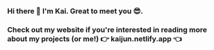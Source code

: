 ### Hi there 👋 I'm Kai. Great to meet you :sunglasses:.
### Check out my website if you're interested in reading more about my projects (or me!) :point_right: kaijun.netlify.app :point_left:


<!--
**zhg-kj/zhg-kj** is a ✨ _special_ ✨ repository because its `README.md` (this file) appears on your GitHub profile.

Here are some ideas to get you started:

- 🔭 I’m currently working on ...
- 🌱 I’m currently learning ...
- 👯 I’m looking to collaborate on ...
- 🤔 I’m looking for help with ...
- 💬 Ask me about ...
- 📫 How to reach me: ...
- 😄 Pronouns: ...
- ⚡ Fun fact: ...
-->
